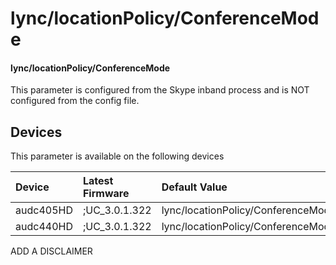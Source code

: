 ﻿---
description: lync/locationPolicy/ConferenceMode
search:
    keywords: ['lync','locationPolicy','ConferenceMode']
---

# lync/locationPolicy/ConferenceMode

#### lync/locationPolicy/ConferenceMode

This parameter is configured from the Skype inband process and is NOT configured from the config file.



## Devices
This parameter is available on the following devices

| Device | Latest Firmware | Default Value |
|:---|:---|:---|
| audc405HD | ;UC_3.0.1.322 | lync/locationPolicy/ConferenceMode=ONEWAY 
| audc440HD | ;UC_3.0.1.322 | lync/locationPolicy/ConferenceMode=ONEWAY 

ADD A DISCLAIMER
